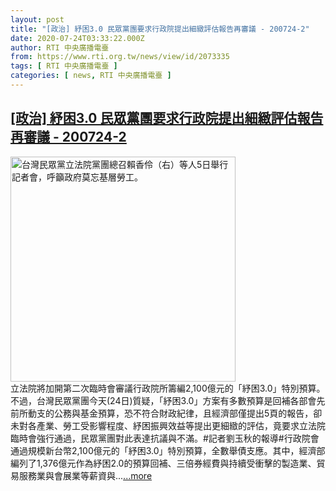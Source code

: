 ```yaml
---
layout: post
title: "[政治] 紓困3.0 民眾黨團要求行政院提出細緻評估報告再審議 - 200724-2"
date: 2020-07-24T03:33:22.000Z
author: RTI 中央廣播電臺
from: https://www.rti.org.tw/news/view/id/2073335
tags: [ RTI 中央廣播電臺 ]
categories: [ news, RTI 中央廣播電臺 ]
---
```

<!--1595561602000-->
[[政治] 紓困3.0 民眾黨團要求行政院提出細緻評估報告再審議 - 200724-2](https://www.rti.org.tw/news/view/id/2073335)
------

<div>
<img src="https://static.rti.org.tw/assets/thumbnails/2020/04/05/20200405000040M.jpg" width="360" alt="台灣民眾黨立法院黨團總召賴香伶（右）等人5日舉行記者會，呼籲政府莫忘基層勞工。" title="台灣民眾黨立法院黨團總召賴香伶（右）等人5日舉行記者會，呼籲政府莫忘基層勞工。"><br>立法院將加開第二次臨時會審議行政院所籌編2,100億元的「紓困3.0」特別預算。不過，台灣民眾黨團今天(24日)質疑，「紓困3.0」方案有多數預算是回補各部會先前所動支的公務與基金預算，恐不符合財政紀律，且經濟部僅提出5頁的報告，卻未對各產業、勞工受影響程度、紓困振興效益等提出更細緻的評估，竟要求立法院臨時會強行通過，民眾黨團對此表達抗議與不滿。#記者劉玉秋的報導#行政院會通過規模新台幣2,100億元的「紓困3.0」特別預算，全數舉債支應。其中，經濟部編列了1,376億元作為紓困2.0的預算回補、三倍券經費與持續受衝擊的製造業、貿易服務業與會展業等薪資與...<a target="_blank" href="https://www.rti.org.tw/news/view/id/2073335">...more</a>
</div>
